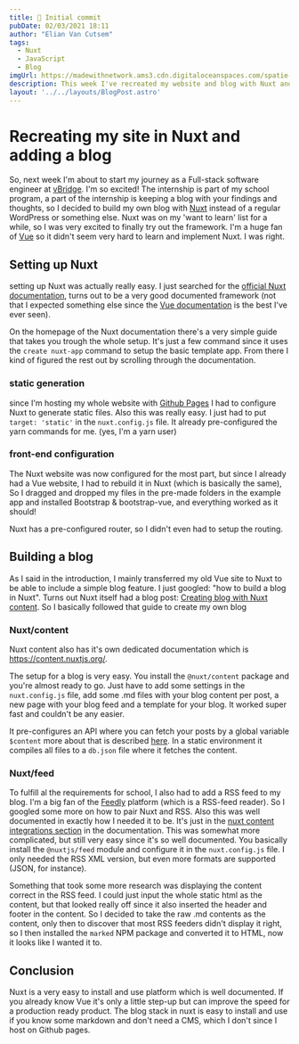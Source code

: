 ```yaml
---
title: 🎉 Initial commit
pubDate: 02/03/2021 18:11
author: "Elian Van Cutsem"
tags:
  - Nuxt
  - JavaScript
  - Blog
imgUrl: https://madewithnetwork.ams3.cdn.digitaloceanspaces.com/spatie-space-production/3075/nuxtjs-2.jpg
description: This week I've recreated my website and blog with Nuxt and Bootstrap, in this post I describe how it all came together.
layout: '../../layouts/BlogPost.astro'
---
```


# Recreating my site in Nuxt and adding a blog

So, next week I'm about to start my journey as a Full-stack software engineer at [vBridge](<https://www.vbridge.eu>). I'm so excited! The internship is part of my school program, a part of the internship is keeping a blog with your findings and thoughts, so I decided to build my own blog with [Nuxt](<https://www.nuxtjs.org>) instead of a regular WordPress or something else. Nuxt was on my 'want to learn' list for a while, so I was very excited to finally try out the framework. I'm a huge fan of [Vue](<https://www.vuejs.org>) so it didn't seem very hard to learn and implement Nuxt. I was right.

## Setting up Nuxt

setting up Nuxt was actually really easy. I just searched for the [official Nuxt documentation](<https://nuxtjs.org/docs/2.x/get-started/installation>), turns out to be a very good documented framework (not that I expected something else since the [Vue documentation](<https://v3.vuejs.org/guide>) is the best I've ever seen).

On the homepage of the Nuxt documentation there's a very simple guide that takes you trough the whole setup. It's just a few command since it uses the `create nuxt-app` command to setup the basic template app. From there I kind of figured the rest out by scrolling through the documentation.

### static generation

since I'm hosting my whole website with [Github Pages](<https://pages.github.com/>) I had to configure Nuxt to generate static files. Also this was really easy. I just had to put `target: 'static'` in the `nuxt.config.js` file. It already pre-configured the yarn commands for me. (yes, I'm a yarn user)

### front-end configuration

The Nuxt website was now configured for the most part, but since I already had a Vue website, I had to rebuild it in Nuxt (which is basically the same), So I dragged and dropped my files in the pre-made folders in the example app and installed Bootstrap & bootstrap-vue, and everything worked as it should!

Nuxt has a pre-configured router, so I didn't even had to setup the routing.

## Building a blog

As I said in the introduction, I mainly transferred my old Vue site to Nuxt to be able to include a simple blog feature. I just googled: "how to build a blog in Nuxt". Turns out Nuxt itself had a blog post: [Creating blog with Nuxt content](<https://nuxtjs.org/blog/creating-blog-with-nuxt-content>). So I basically followed that guide to create my own blog

### Nuxt/content

Nuxt content also has it's own dedicated documentation which is <https://content.nuxtjs.org/>.

The setup for a blog is very easy. You install the `@nuxt/content` package and you're almost ready to go. Just have to add some settings in the `nuxt.config.js` file, add some .md files with your blog content per post, a new page with your blog feed and a template for your blog. It worked super fast and couldn't be any easier.

It pre-configures an API where you can fetch your posts by a global variable `$content` more about that is described [here](<https://content.nuxtjs.org/fetching>). In a static environment it compiles all files to a `db.json` file where it fetches the content.

### Nuxt/feed

To fulfill al the requirements for school, I also had to add a RSS feed to my blog. I'm a big fan of the [Feedly](<https://feedly.com/>) platform (which is a RSS-feed reader). So I googled some more on how to pair Nuxt and RSS. Also this was well documented in exactly how I needed it to be. It's just in the [nuxt content integrations section](<https://content.nuxtjs.org/integrations#nuxtjsfeed>) in the documentation. This was somewhat more complicated, but still very easy since it's so well documented. You basically install the `@nuxtjs/feed` module and configure it in the `nuxt.config.js` file. I only needed the RSS XML version, but even more formats are supported (JSON, for instance).

Something that took some more research was displaying the content correct in the RSS feed. I could just input the whole static html as the content, but that looked really off since it also inserted the header and footer in the content. So I decided to take the raw .md contents as the content, only then to discover that most RSS feeders didn't display it right, so I then installed the `marked` NPM package and converted it to HTML, now it looks like I wanted it to.

## Conclusion

Nuxt is a very easy to install and use platform which is well documented. If you already know Vue it's only a little step-up but can improve the speed for a production ready product. The blog stack in nuxt is easy to install and use if you know some markdown and don't need a CMS, which I don't since I host on Github pages.
